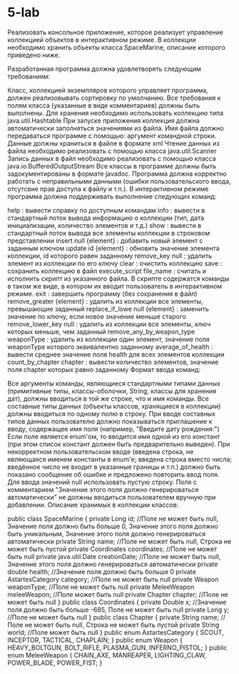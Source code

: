 # 5-lab
Реализовать консольное приложение, которое реализует управление коллекцией объектов в интерактивном режиме. В коллекции необходимо хранить объекты класса SpaceMarine, описание которого приведено ниже.

Разработанная программа должна удовлетворять следующим требованиям:

Класс, коллекцией экземпляров которого управляет программа, должен реализовывать сортировку по умолчанию.
Все требования к полям класса (указанные в виде комментариев) должны быть выполнены.
Для хранения необходимо использовать коллекцию типа java.util.Hashtable
При запуске приложения коллекция должна автоматически заполняться значениями из файла.
Имя файла должно передаваться программе с помощью: аргумент командной строки.
Данные должны храниться в файле в формате xml
Чтение данных из файла необходимо реализовать с помощью класса java.util.Scanner
Запись данных в файл необходимо реализовать с помощью класса java.io.BufferedOutputStream
Все классы в программе должны быть задокументированы в формате javadoc.
Программа должна корректно работать с неправильными данными (ошибки пользовательского ввода, отсутсвие прав доступа к файлу и т.п.).
В интерактивном режиме программа должна поддерживать выполнение следующих команд:

help : вывести справку по доступным командам
info : вывести в стандартный поток вывода информацию о коллекции (тип, дата инициализации, количество элементов и т.д.)
show : вывести в стандартный поток вывода все элементы коллекции в строковом представлении
insert null {element} : добавить новый элемент с заданным ключом
update id {element} : обновить значение элемента коллекции, id которого равен заданному
remove_key null : удалить элемент из коллекции по его ключу
clear : очистить коллекцию
save : сохранить коллекцию в файл
execute_script file_name : считать и исполнить скрипт из указанного файла. В скрипте содержатся команды в таком же виде, в котором их вводит пользователь в интерактивном режиме.
exit : завершить программу (без сохранения в файл)
remove_greater {element} : удалить из коллекции все элементы, превышающие заданный
replace_if_lowe null {element} : заменить значение по ключу, если новое значение меньше старого
remove_lower_key null : удалить из коллекции все элементы, ключ которых меньше, чем заданный
remove_any_by_weapon_type weaponType : удалить из коллекции один элемент, значение поля weaponType которого эквивалентно заданному
average_of_health : вывести среднее значение поля health для всех элементов коллекции
count_by_chapter chapter : вывести количество элементов, значение поля chapter которых равно заданному
Формат ввода команд:

Все аргументы команды, являющиеся стандартными типами данных (примитивные типы, классы-оболочки, String, классы для хранения дат), должны вводиться в той же строке, что и имя команды.
Все составные типы данных (объекты классов, хранящиеся в коллекции) должны вводиться по одному полю в строку.
При вводе составных типов данных пользователю должно показываться приглашение к вводу, содержащее имя поля (например, "Введите дату рождения:")
Если поле является enum'ом, то вводится имя одной из его констант (при этом список констант должен быть предварительно выведен).
При некорректном пользовательском вводе (введена строка, не являющаяся именем константы в enum'е; введена строка вместо числа; введённое число не входит в указанные границы и т.п.) должно быть показано сообщение об ошибке и предложено повторить ввод поля.
Для ввода значений null использовать пустую строку.
Поля с комментарием "Значение этого поля должно генерироваться автоматически" не должны вводиться пользователем вручную при добавлении.
Описание хранимых в коллекции классов:

public class SpaceMarine {
    private Long id; //Поле не может быть null, Значение поля должно быть больше 0, Значение этого поля должно быть уникальным, Значение этого поля должно генерироваться автоматически
    private String name; //Поле не может быть null, Строка не может быть пустой
    private Coordinates coordinates; //Поле не может быть null
    private java.util.Date creationDate; //Поле не может быть null, Значение этого поля должно генерироваться автоматически
    private double health; //Значение поля должно быть больше 0
    private AstartesCategory category; //Поле не может быть null
    private Weapon weaponType; //Поле не может быть null
    private MeleeWeapon meleeWeapon; //Поле может быть null
    private Chapter chapter; //Поле не может быть null
}
public class Coordinates {
    private Double x; //Значение поля должно быть больше -685, Поле не может быть null
    private Long y; //Поле не может быть null
}
public class Chapter {
    private String name; //Поле не может быть null, Строка не может быть пустой
    private String world; //Поле может быть null
}
public enum AstartesCategory {
    SCOUT,
    INCEPTOR,
    TACTICAL,
    CHAPLAIN;
}
public enum Weapon {
    HEAVY_BOLTGUN,
    BOLT_RIFLE,
    PLASMA_GUN,
    INFERNO_PISTOL;
}
public enum MeleeWeapon {
    CHAIN_AXE,
    MANREAPER,
    LIGHTING_CLAW,
    POWER_BLADE,
    POWER_FIST;
}
